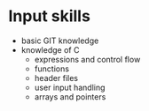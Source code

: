 # Input skills
- basic GIT knowledge
- knowledge of C
    - expressions and control flow
    - functions
    - header files
	- user input handling
    - arrays and pointers
